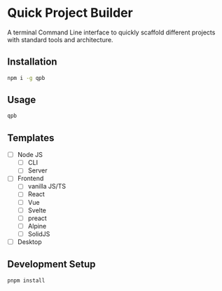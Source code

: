 # Quick Project Builder

A terminal Command Line interface to quickly scaffold different projects with standard tools and architecture.

## Installation

``` sh
npm i -g qpb
```

## Usage

``` sh
qpb
```

## Templates

- [ ] Node JS
    - [ ] CLI
    - [ ] Server
- [ ] Frontend
    - [ ] vanilla JS/TS
    - [ ] React
    - [ ] Vue
    - [ ] Svelte
    - [ ] preact
    - [ ] Alpine
    - [ ] SolidJS
- [ ] Desktop 

## Development Setup

``` sh
pnpm install
```

